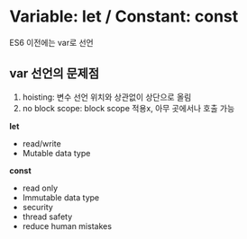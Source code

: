 # Variable: let / Constant: const

ES6 이전에는 var로 선언



## var 선언의 문제점

1. hoisting: 변수 선언 위치와 상관없이 상단으로 올림
2. no block scope: block scope 적용x, 아무 곳에서나 호출 가능



**let**

- read/write
- Mutable data type

**const**

- read only
- Immutable data type
- security
- thread safety
- reduce human mistakes